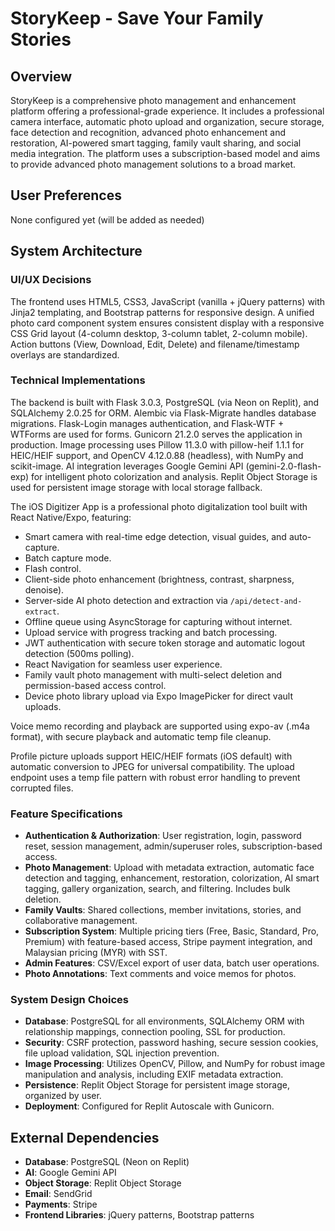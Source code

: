 # StoryKeep - Save Your Family Stories

## Overview
StoryKeep is a comprehensive photo management and enhancement platform offering a professional-grade experience. It includes a professional camera interface, automatic photo upload and organization, secure storage, face detection and recognition, advanced photo enhancement and restoration, AI-powered smart tagging, family vault sharing, and social media integration. The platform uses a subscription-based model and aims to provide advanced photo management solutions to a broad market.

## User Preferences
None configured yet (will be added as needed)

## System Architecture

### UI/UX Decisions
The frontend uses HTML5, CSS3, JavaScript (vanilla + jQuery patterns) with Jinja2 templating, and Bootstrap patterns for responsive design. A unified photo card component system ensures consistent display with a responsive CSS Grid layout (4-column desktop, 3-column tablet, 2-column mobile). Action buttons (View, Download, Edit, Delete) and filename/timestamp overlays are standardized.

### Technical Implementations
The backend is built with Flask 3.0.3, PostgreSQL (via Neon on Replit), and SQLAlchemy 2.0.25 for ORM. Alembic via Flask-Migrate handles database migrations. Flask-Login manages authentication, and Flask-WTF + WTForms are used for forms. Gunicorn 21.2.0 serves the application in production. Image processing uses Pillow 11.3.0 with pillow-heif 1.1.1 for HEIC/HEIF support, and OpenCV 4.12.0.88 (headless), with NumPy and scikit-image. AI integration leverages Google Gemini API (gemini-2.0-flash-exp) for intelligent photo colorization and analysis. Replit Object Storage is used for persistent image storage with local storage fallback.

The iOS Digitizer App is a professional photo digitalization tool built with React Native/Expo, featuring:
- Smart camera with real-time edge detection, visual guides, and auto-capture.
- Batch capture mode.
- Flash control.
- Client-side photo enhancement (brightness, contrast, sharpness, denoise).
- Server-side AI photo detection and extraction via `/api/detect-and-extract`.
- Offline queue using AsyncStorage for capturing without internet.
- Upload service with progress tracking and batch processing.
- JWT authentication with secure token storage and automatic logout detection (500ms polling).
- React Navigation for seamless user experience.
- Family vault photo management with multi-select deletion and permission-based access control.
- Device photo library upload via Expo ImagePicker for direct vault uploads.

Voice memo recording and playback are supported using expo-av (.m4a format), with secure playback and automatic temp file cleanup.

Profile picture uploads support HEIC/HEIF formats (iOS default) with automatic conversion to JPEG for universal compatibility. The upload endpoint uses a temp file pattern with robust error handling to prevent corrupted files.

### Feature Specifications
- **Authentication & Authorization**: User registration, login, password reset, session management, admin/superuser roles, subscription-based access.
- **Photo Management**: Upload with metadata extraction, automatic face detection and tagging, enhancement, restoration, colorization, AI smart tagging, gallery organization, search, and filtering. Includes bulk deletion.
- **Family Vaults**: Shared collections, member invitations, stories, and collaborative management.
- **Subscription System**: Multiple pricing tiers (Free, Basic, Standard, Pro, Premium) with feature-based access, Stripe payment integration, and Malaysian pricing (MYR) with SST.
- **Admin Features**: CSV/Excel export of user data, batch user operations.
- **Photo Annotations**: Text comments and voice memos for photos.

### System Design Choices
- **Database**: PostgreSQL for all environments, SQLAlchemy ORM with relationship mappings, connection pooling, SSL for production.
- **Security**: CSRF protection, password hashing, secure session cookies, file upload validation, SQL injection prevention.
- **Image Processing**: Utilizes OpenCV, Pillow, and NumPy for robust image manipulation and analysis, including EXIF metadata extraction.
- **Persistence**: Replit Object Storage for persistent image storage, organized by user.
- **Deployment**: Configured for Replit Autoscale with Gunicorn.

## External Dependencies
- **Database**: PostgreSQL (Neon on Replit)
- **AI**: Google Gemini API
- **Object Storage**: Replit Object Storage
- **Email**: SendGrid
- **Payments**: Stripe
- **Frontend Libraries**: jQuery patterns, Bootstrap patterns